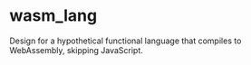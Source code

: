 # wasm_lang
Design for a hypothetical functional language that compiles to WebAssembly, skipping JavaScript.

